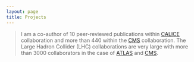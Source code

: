 ```yaml
---
layout: page
title: Projects
---
```


> I am a co-author of 10 peer-reviewed publications within [CALICE](https://twiki.cern.ch/twiki/bin/view/CALICE/WebHome) collaboration and more than 440 within the [CMS](https://cms.cern/collaboration) collaboration. The Large Hadron Collider (LHC) collaborations are very large with more than 3000 collaborators in the case of [ATLAS](https://atlas.cern/) and [CMS](https://cms.cern/collaboration).
